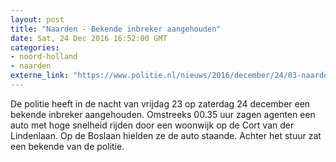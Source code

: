 ```yaml
---
layout: post
title: "Naarden - Bekende inbreker aangehouden"
date: Sat, 24 Dec 2016 16:52:00 GMT
categories: 
- noord-holland 
- naarden 
externe_link: "https://www.politie.nl/nieuws/2016/december/24/03-naarden-bekende-inbreker-aangehouden.html"
---
```


De politie heeft in de nacht van vrijdag 23 op zaterdag 24 december een bekende inbreker aangehouden. Omstreeks 00.35 uur zagen agenten een auto met hoge snelheid rijden door een woonwijk op de Cort van der Lindenlaan. Op de Boslaan hielden ze de auto staande. Achter het stuur zat een bekende van de politie.
